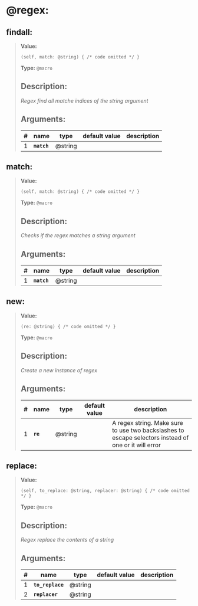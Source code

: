   
# **@regex**: 
 
## **findall**:

> **Value:** 
>```spwn
>(self, match: @string) { /* code omitted */ }
>``` 
>**Type:** `@macro` 
>## Description: 
> _Regex find all matche indices of the string argument_
>## Arguments:
>
>| # | name | type | default value | description |
>| - | ---- | ---- | ------------- | ----------- |
>| 1 | **`match`** | @string | | |
>

## **match**:

> **Value:** 
>```spwn
>(self, match: @string) { /* code omitted */ }
>``` 
>**Type:** `@macro` 
>## Description: 
> _Checks if the regex matches a string argument_
>## Arguments:
>
>| # | name | type | default value | description |
>| - | ---- | ---- | ------------- | ----------- |
>| 1 | **`match`** | @string | | |
>

## **new**:

> **Value:** 
>```spwn
>(re: @string) { /* code omitted */ }
>``` 
>**Type:** `@macro` 
>## Description: 
> _Create a new instance of regex_
>## Arguments:
>
>| # | name | type | default value | description |
>| - | ---- | ---- | ------------- | ----------- |
>| 1 | **`re`** | @string | |A regex string. Make sure to use two backslashes to escape selectors instead of one or it will error |
>

## **replace**:

> **Value:** 
>```spwn
>(self, to_replace: @string, replacer: @string) { /* code omitted */ }
>``` 
>**Type:** `@macro` 
>## Description: 
> _Regex replace the contents of a string_
>## Arguments:
>
>| # | name | type | default value | description |
>| - | ---- | ---- | ------------- | ----------- |
>| 1 | **`to_replace`** | @string | | |
>| 2 | **`replacer`** | @string | | |
>
